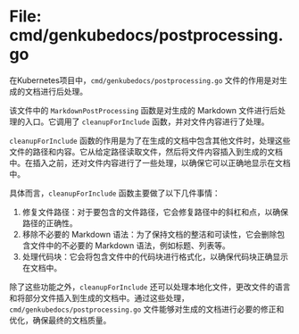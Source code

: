 # File: cmd/genkubedocs/postprocessing.go

在Kubernetes项目中，`cmd/genkubedocs/postprocessing.go` 文件的作用是对生成的文档进行后处理。

该文件中的 `MarkdownPostProcessing` 函数是对生成的 Markdown 文件进行后处理的入口。它调用了 `cleanupForInclude` 函数，并对文件内容进行了处理。

`cleanupForInclude` 函数的作用是为了在生成的文档中包含其他文件时，处理这些文件的路径和内容。它从给定路径读取文件，然后将文件内容插入到生成的文档中。在插入之前，还对文件内容进行了一些处理，以确保它可以正确地显示在文档中。

具体而言，`cleanupForInclude` 函数主要做了以下几件事情：

1. 修复文件路径：对于要包含的文件路径，它会修复路径中的斜杠和点，以确保路径的正确性。
2. 移除不必要的 Markdown 语法：为了保持文档的整洁和可读性，它会删除包含文件中的不必要的 Markdown 语法，例如标题、列表等。
3. 处理代码块：它会将包含文件中的代码块进行格式化，以确保代码块正确显示在文档中。

除了这些功能之外，`cleanupForInclude` 还可以处理本地化文件，更改文件的语言和将部分文件插入到生成的文档中。通过这些处理，`cmd/genkubedocs/postprocessing.go` 文件能够对生成的文档进行必要的修正和优化，确保最终的文档质量。

